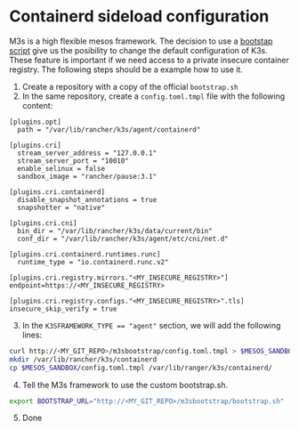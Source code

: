 # Containerd sideload configuration


M3s is a high flexible mesos framework. The decision to use a [bootstap script](https://github.com/AVENTER-UG/mesos-m3s/blob/master/bootstrap/bootstrap.sh)
give us the posibility to change the default configuration of K3s. These feature is important if we need access to a private insecure container registry.
The following steps should be a example how to use it.


1) Create a repository with a copy of the official `bootstrap.sh`
2) In the same repository, create a `config.toml.tmpl` file with the following content:

```
[plugins.opt]
  path = "/var/lib/rancher/k3s/agent/containerd"

[plugins.cri]
  stream_server_address = "127.0.0.1"
  stream_server_port = "10010"
  enable_selinux = false
  sandbox_image = "rancher/pause:3.1"

[plugins.cri.containerd]
  disable_snapshot_annotations = true
  snapshotter = "native"

[plugins.cri.cni]
  bin_dir = "/var/lib/rancher/k3s/data/current/bin"
  conf_dir = "/var/lib/rancher/k3s/agent/etc/cni/net.d"

[plugins.cri.containerd.runtimes.runc]
  runtime_type = "io.containerd.runc.v2"

[plugins.cri.registry.mirrors."<MY_INSECURE_REGISTRY>"]
endpoint=https://<MY_INSECURE_REGISTRY>

[plugins.cri.registry.configs."<MY_INSECURE_REGISTRY>".tls]
insecure_skip_verify = true

```

3) In the `K3SFRAMEWORK_TYPE == "agent"` section, we will add the following lines:

```bash
curl http://<MY_GIT_REPO>/m3sbootstrap/config.toml.tmpl > $MESOS_SANDBOX/config.toml.tmpl
mkdir /var/lib/rancher/k3s/containerd
cp $MESOS_SANDBOX/config.toml.tmpl /var/lib/ranger/k3s/containerd/
```

4) Tell the M3s framework to use the custom bootstrap.sh.

```bash
export BOOTSTRAP_URL="http://<MY_GIT_REPO>/m3sbootstrap/bootstrap.sh"
```

5) Done
